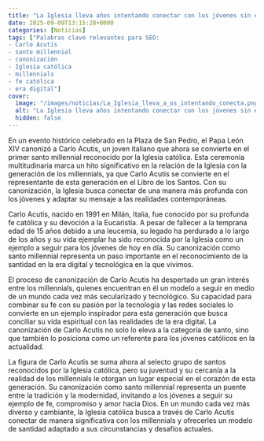 ```yaml
---
title: "La Iglesia lleva años intentando conectar con los jóvenes sin éxito. Ahora tiene su mejor baza - el primer santo millennial"
date: 2025-09-09T13:15:28+0000
categories: [Noticias]
tags: ["Palabras clave relevantes para SEO: 
- Carlo Acutis
- santo millennial
- canonización
- Iglesia católica
- millennials
- fe católica
- era digital"]
cover:
  image: "/images/noticias/La_Iglesia_lleva_a_os_intentando_conecta.png"
  alt: "La Iglesia lleva años intentando conectar con los jóvenes sin éxito. Ahora tiene su mejor baza - el primer santo millennial"
  hidden: false
---
```


En un evento histórico celebrado en la Plaza de San Pedro, el Papa León XIV canonizó a Carlo Acutis, un joven italiano que ahora se convierte en el primer santo millennial reconocido por la Iglesia católica. Esta ceremonia multitudinaria marca un hito significativo en la relación de la Iglesia con la generación de los millennials, ya que Carlo Acutis se convierte en el representante de esta generación en el Libro de los Santos. Con su canonización, la Iglesia busca conectar de una manera más profunda con los jóvenes y adaptar su mensaje a las realidades contemporáneas.

Carlo Acutis, nacido en 1991 en Milán, Italia, fue conocido por su profunda fe católica y su devoción a la Eucaristía. A pesar de fallecer a la temprana edad de 15 años debido a una leucemia, su legado ha perdurado a lo largo de los años y su vida ejemplar ha sido reconocida por la Iglesia como un ejemplo a seguir para los jóvenes de hoy en día. Su canonización como santo millennial representa un paso importante en el reconocimiento de la santidad en la era digital y tecnológica en la que vivimos.

El proceso de canonización de Carlo Acutis ha despertado un gran interés entre los millennials, quienes encuentran en él un modelo a seguir en medio de un mundo cada vez más secularizado y tecnológico. Su capacidad para combinar su fe con su pasión por la tecnología y las redes sociales lo convierte en un ejemplo inspirador para esta generación que busca conciliar su vida espiritual con las realidades de la era digital. La canonización de Carlo Acutis no solo lo eleva a la categoría de santo, sino que también lo posiciona como un referente para los jóvenes católicos en la actualidad.

La figura de Carlo Acutis se suma ahora al selecto grupo de santos reconocidos por la Iglesia católica, pero su juventud y su cercanía a la realidad de los millennials le otorgan un lugar especial en el corazón de esta generación. Su canonización como santo millennial representa un puente entre la tradición y la modernidad, invitando a los jóvenes a seguir su ejemplo de fe, compromiso y amor hacia Dios. En un mundo cada vez más diverso y cambiante, la Iglesia católica busca a través de Carlo Acutis conectar de manera significativa con los millennials y ofrecerles un modelo de santidad adaptado a sus circunstancias y desafíos actuales.
